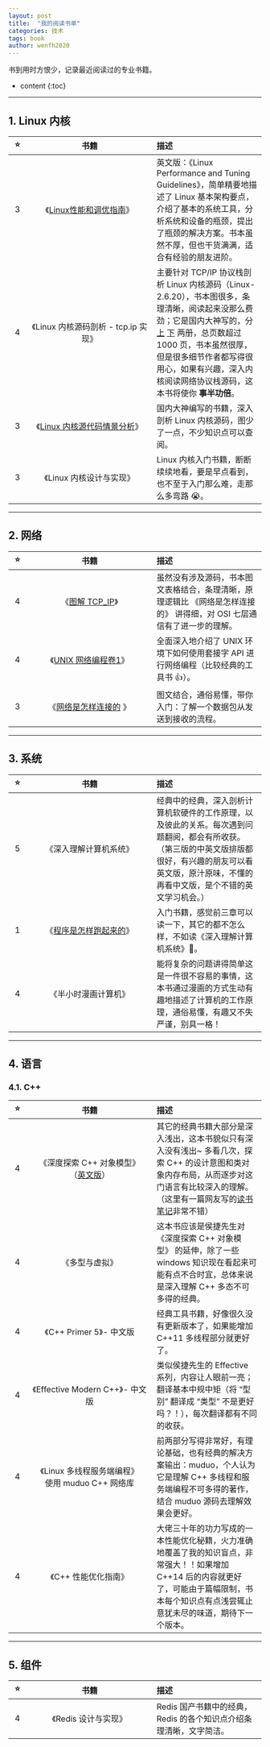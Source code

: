 ```yaml
---
layout: post
title:  "我的阅读书单"
categories: 技术
tags: book
author: wenfh2020
---
```


书到用时方恨少，记录最近阅读过的专业书籍。






* content
{:toc}

---

## 1. Linux 内核

<style> table th:first-of-type { width: 20px; };  </style>
<style> table th:nth-of-type(2)  { width: 235px; } </style>

|   ⭐️   |                                                                                                                         书籍                                                                                                                         | 描述                                                                                                                                                                                                                                                                                                                                                                                                                                                                                                                                                                                                                                                                                                                           |
| :---: | :--------------------------------------------------------------------------------------------------------------------------------------------------------------------------------------------------------------------------------------------------: | :----------------------------------------------------------------------------------------------------------------------------------------------------------------------------------------------------------------------------------------------------------------------------------------------------------------------------------------------------------------------------------------------------------------------------------------------------------------------------------------------------------------------------------------------------------------------------------------------------------------------------------------------------------------------------------------------------------------------------- |
|   3   |                                                                                           《[Linux性能和调优指南](https://lenovopress.com/redp4285.pdf)》                                                                                            | 英文版：《Linux Performance and Tuning Guidelines》，简单精要地描述了 Linux 基本架构要点，介绍了基本的系统工具，分析系统和设备的瓶颈，提出了瓶颈的解决方案。书本虽然不厚，但也干货满满，适合有经验的朋友进阶。                                                                                                                                                                                                                                                                                                                                                                                                                                                                                                                 |
|   4   |                                                                                                         《Linux 内核源码剖析 - tcp.ip 实现》                                                                                                         | 主要针对 TCP/IP 协议栈剖析 Linux 内核源码（Linux-2.6.20），书本图很多，条理清晰，阅读起来没那么费劲；它是国内大神写的，分 [上](https://raw.githubusercontent.com/run/kernel-tcp/master/pdf%E8%B5%84%E6%96%99/Linux%20%E5%86%85%E6%A0%B8%E6%BA%90%E7%A0%81%E5%89%96%E6%9E%90-%20TCP.IP%20%E5%AE%9E%E7%8E%B0%2C%20%E6%A8%8A%E4%B8%9C%E4%B8%9C%2C%20%E8%8E%AB%E6%BE%9C%2C%20%E4%B8%8A%E5%86%8C%2C%202011(1).pdf) [下](https://raw.githubusercontent.com/run/kernel-tcp/master/pdf%E8%B5%84%E6%96%99/LINUX%E5%86%85%E6%A0%B8%E6%BA%90%E7%A0%81%E5%89%96%E6%9E%90%E4%B8%8B%E5%86%8C_.pdf) 两册，总页数超过 1000 页，书本虽然很厚，但是很多细节作者都写得很用心，如果有兴趣，深入内核阅读网络协议栈源码，这本书将使你 **事半功倍**。 |
|   3   |                       《[Linux 内核源代码情景分析](https://raw.githubusercontent.com/lancetw/ebook-1/master/03_operating_system/Linux%E5%86%85%E6%A0%B8%E6%BA%90%E4%BB%A3%E7%A0%81%E6%83%85%E6%99%AF%E5%88%86%E6%9E%90.pdf)》                        | 国内大神编写的书籍，深入剖析 Linux 内核源码，图少了一点，不少知识点可以查阅。                                                                                                                                                                                                                                                                                                                                                                                                                                                                                                                                                                                                                                                  |
|   3   |                                                                                                               《Linux 内核设计与实现》                                                                                                               | Linux 内核入门书籍，断断续续地看，要是早点看到，也不至于入门那么难，走那么多弯路 😭。                                                                                                                                                                                                                                                                                                                                                                                                                                                                                                                                                                                                                                           |

---

## 2. 网络

|   ⭐️   |    书籍   | 描述    |
| :---: | :-------: | :------------------------------------------------------ |
|   4   |   《[图解 TCP_IP](https://raw.githubusercontent.com/lancetw/ebook-1/master/04_network/%E5%9B%BE%E8%A7%A3TCP_IP_%E7%AC%AC5%E7%89%88.pdf)》 | 虽然没有涉及源码，书本图文表格结合，条理清晰，原理逻辑比 《网络是怎样连接的》 讲得细，对 OSI 七层通信有了进一步的理解。 |
|   4   | 《[UNIX 网络编程卷1](https://raw.githubusercontent.com/lancetw/ebook-1/master/01_programming/UNIX%E7%BD%91%E7%BB%9C%E7%BC%96%E7%A8%8B%E5%8D%B71%EF%BC%9A%E5%A5%97%E6%8E%A5%E5%AD%97%E8%81%94%E7%BD%91API%EF%BC%88%E7%AC%AC3%E7%89%88%EF%BC%89.pdf)》 | 全面深入地介绍了 UNIX 环境下如何使用套接字 API 进行网络编程（比较经典的工具书 👍）。   |
|   3   | 《[网络是怎样连接的](https://raw.githubusercontent.com/tongxurt/pdfs/master/%E7%BD%91%E7%BB%9C%E6%98%AF%E6%80%8E%E6%A0%B7%E8%BF%9E%E6%8E%A5%E7%9A%84_%E6%88%B7%E6%A0%B9%E5%8B%A4.pdf) 》 | 图文结合，通俗易懂，带你入门：了解一个数据包从发送到接收的流程。|

---

## 3. 系统

|   ⭐️   |    书籍   | 描述    |
| :---: | :-------: | :------------------------------------------------------ |
|   5   |  《深入理解计算机系统》 | 经典中的经典，深入剖析计算机软硬件的工作原理，以及彼此的关系。每次遇到问题翻阅，都会有所收获。 （第三版的中英文版排版都很好，有兴趣的朋友可以看英文版，原汁原味，不懂的再看中文版，是个不错的英文学习机会。）  |
|   1   |  《[程序是怎样跑起来的](https://raw.githubusercontent.com/homerzhou/pdf/master/%E7%A8%8B%E5%BA%8F%E6%98%AF%E6%80%8E%E6%A0%B7%E8%B7%91%E8%B5%B7%E6%9D%A5%E7%9A%84%20%E6%97%A5%20%E7%9F%A2%E6%B3%BD%E4%B9%85%E9%9B%84%20.pdf)》  | 入门书籍，感觉前三章可以读一下，其它的都不怎么样，不如读《深入理解计算机系统》🐶。  |
| 4 |《半小时漫画计算机》|能将复杂的问题讲得简单这是一件很不容易的事情，这本书通过漫画的方式生动有趣地描述了计算机的工作原理，通俗易懂，有趣又不失严谨，别具一格！|

---

## 4. 语言

### 4.1. C++

|   ⭐️   |    书籍   | 描述    |
| :---: | :-------: | :------------------------------------------------------ |
| 4 | 《深度探索 C++ 对象模型》<br/>（[英文版](https://github.com/YuxuanLing/books/blob/master/c/C%2B%2B_En_Inside.The.C%2B%2B.Object.Model.pdf)） | 其它的经典书籍大部分是深入浅出，这本书貌似只有深入没有浅出~ 多看几次，探索 C++ 的设计意图和类对象内存布局，从而逐步对这门语言有比较深入的理解。（这里有一篇网友写的[读书笔记](https://github.com/zfengzhen/Blog/blob/master/article/%E3%80%8A%E6%B7%B1%E5%85%A5%E6%8E%A2%E7%B4%A2C%2B%2B%E5%AF%B9%E8%B1%A1%E6%A8%A1%E5%9E%8B%E3%80%8B%E8%AF%BB%E4%B9%A6%E7%AC%94%E8%AE%B0.md)非常不错）|
|4|《多型与虚拟》|这本书应该是侯捷先生对 《深度探索 C++ 对象模型》 的延伸，除了一些 windows 知识现在看起来可能有点不合时宜，总体来说是深入理解 C++ 多态不可多得的经典。|
|4|《C++ Primer 5》- 中文版|经典工具书籍，好像很久没有更新版本了，如果能增加 C++11 多线程部分就更好了。|
|4|《Effective Modern C++》- 中文版 |类似侯捷先生的 Effective 系列，内容让人眼前一亮；翻译基本中规中矩（将 “型别” 翻译成 “类型” 不是更好吗？！），每次翻译都有不同的收获。|
|4| 《Linux 多线程服务端编程》<br/> 使用 muduo C++ 网络库| 前两部分写得非常好，有理论基础，也有经典的解决方案输出：muduo，个人认为它是理解 C++ 多线程和服务端编程不可多得的著作，结合 muduo 源码去理解效果会更好。|
|4| 《C++ 性能优化指南》| 大佬三十年的功力写成的一本性能优化秘籍，火力准确地覆盖了我的知识盲点，非常强大！！如果增加 C++14 后的内容就更好了，可能由于篇幅限制，书本每个知识点有点浅尝辄止意犹未尽的味道，期待下一个版本。 |

---

## 5. 组件

|   ⭐️   |    书籍   | 描述    |
| :---: | :-------: | :------------------------------------------------------ |
|4|《Redis 设计与实现》| Redis 国产书籍中的经典，Redis 的各个知识点介绍条理清晰，文字简洁。|
